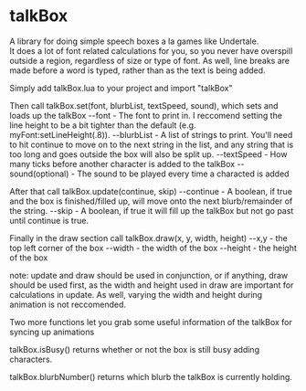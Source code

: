 # talkBox

A library for doing simple speech boxes a la games like Undertale.  
It does a lot of font related calculations for you, so you never have overspill outside a region, regardless of size or type of font.
As well, line breaks are made before a word is typed, rather than as the text is being added.

Simply add talkBox.lua to your project and import "talkBox"


Then call talkBox.set(font, blurbList, textSpeed, sound), which sets and loads up the talkBox
--font - The font to print in.  I reccomend setting the line height to be a bit tighter than the default (e.g. myFont:setLineHeight(.8)).
--blurbList - A list of strings to print.  You'll need to hit continue to move on to the next string in the list, and any string that is 
              too long and goes outside the box will also be split up.
--textSpeed - How many ticks before another character is added to the talkBox
--sound(optional) - The sound to be played every time a characted is added

After that call talkBox.update(continue, skip)
--continue - A boolean, if true and the box is finished/filled up, will move onto the next blurb/remainder of the string.
--skip - A boolean, if true it will fill up the talkBox but not go past until continue is true.

Finally in the draw section call talkBox.draw(x, y, width, height)
--x,y - the top left corner of the box
--width - the width of the box
--height - the height of the box

note: update and draw should be used in conjunction, or if anything, draw should be used first, as the width and height used in draw
      are important for calculations in update.  As well, varying the width and height during animation is not reccomended.
      



Two more functions let you grab some useful information of the talkBox for syncing up animations

talkBox.isBusy() returns whether or not the box is still busy adding characters.

talkBox.blurbNumber() returns which blurb the talkBox is currently holding.
